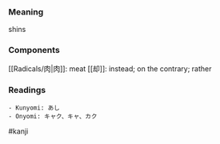 ### Meaning

shins

### Components

[[Radicals/肉|肉]]: meat [[却]]: instead; on the contrary; rather

### Readings

```
- Kunyomi: あし
- Onyomi: キャク、キャ、カク
```

#kanji